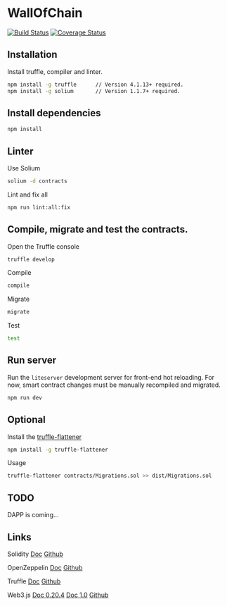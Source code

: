 # WallOfChain

[![Build Status](https://travis-ci.org/paneedesign/wallofchain.svg?branch=master)](https://travis-ci.org/paneedesign/wallofchain)
[![Coverage Status](https://coveralls.io/repos/github/paneedesign/wallofchain/badge.svg?branch=master)](https://coveralls.io/github/paneedesign/wallofchain?branch=master)
 
 
## Installation


Install truffle, compiler and linter.

```bash
npm install -g truffle      // Version 4.1.13+ required.
npm install -g solium       // Version 1.1.7+ required.
```



## Install dependencies


```bash
npm install
```



## Linter


Use Solium

```bash
solium -d contracts
```

Lint and fix all

```bash
npm run lint:all:fix
```



## Compile, migrate and test the contracts.
 

Open the Truffle console

```bash
truffle develop
```

Compile 

```bash
compile 
```

Migrate

```bash
migrate
```

Test

```bash
test
```



## Run server


Run the `liteserver` development server for front-end hot reloading. For now, smart contract changes must be manually recompiled and migrated.

```bash
npm run dev
```



## Optional


Install the [truffle-flattener](https://github.com/alcuadrado/truffle-flattener)

```bash
npm install -g truffle-flattener
```
 
 
Usage 

```bash
truffle-flattener contracts/Migrations.sol >> dist/Migrations.sol
```
 


## TODO
 
DAPP is coming...
 

 
## Links

Solidity [Doc](https://solidity.readthedocs.io) [Github](https://solidity.readthedocs.io)

OpenZeppelin [Doc](https://openzeppelin.org/api/docs/open-zeppelin.html) [Github](https://github.com/OpenZeppelin)

Truffle [Doc](http://truffleframework.com/docs) [Github](https://github.com/trufflesuite/truffle)

Web3.js [Doc 0.20.4](https://github.com/ethereum/wiki/wiki/JavaScript-API) [Doc 1.0](http://web3js.readthedocs.io/en/1.0) [Github](https://github.com/ethereum/web3.js)

